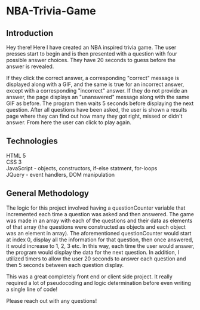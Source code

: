 # NBA-Trivia-Game

## Introduction
Hey there! Here I have created an NBA inspired trivia game. The user presses start to begin and is then presented with a question with four possible answer choices. They have 20 seconds to guess before the answer is revealed. 

If they click the correct answer, a corresponding "correct" message is displayed along with a GIF, and the same is true for an incorrect answer, except with a corresponding "incorrect" answer. If they do not provide an answer, the page displays an "unanswered" message along with the same GIF as before. The program then waits 5 seconds before displaying the next question. After all questions have been asked, the user is shown a results page where they can find out how many they got right, missed or didn't answer. From here the user can click to play again. 

## Technologies 
HTML 5<br/>
CSS 3<br/>
JavaScript - objects, constructors, if-else statment, for-loops<br/>
JQuery - event handlers, DOM manipulation<br/>

## General Methodology
The logic for this project involved having a questionCounter variable that incremented each time a question was asked and then answered. The game was made in an array with each of the questions and their data as elements of that array (the questions were constructed as objects and each object was an element in array). The aforementioned questionCounter would start at index 0, display all the information for that question, then once answered, it would increase to 1, 2, 3 etc. In this way, each time the user would answer, the program would display the data for the next question. In addition, I utilized timers to allow the user 20 seconds to answer each question and then 5 seconds between each question display. 

This was a great completely front end or client side project. It really required a lot of pseudocoding and logic determination before even writing a single line of code!

Please reach out with any questions!
